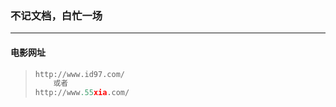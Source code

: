 ### 不记文档，白忙一场

------

#### 电影网址

> ```python
> http://www.id97.com/
>     或者
> http://www.55xia.com/
> ```
>



